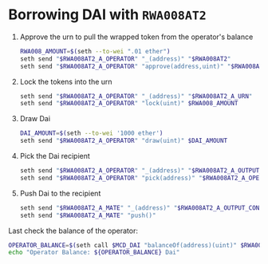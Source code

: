 # Borrowing DAI with `RWA008AT2`

1. Approve the urn to pull the wrapped token from the operator's balance
   ```bash
   RWA008_AMOUNT=$(seth --to-wei ".01 ether")
   seth send "$RWA008AT2_A_OPERATOR" "_(address)" "$RWA008AT2"
   seth send "$RWA008AT2_A_OPERATOR" "approve(address,uint)" "$RWA008AT2_A_URN" $RWA008_AMOUNT
   ```
2. Lock the tokens into the urn
   ```bash
   seth send "$RWA008AT2_A_OPERATOR" "_(address)" "$RWA008AT2_A_URN"
   seth send "$RWA008AT2_A_OPERATOR" "lock(uint)" $RWA008_AMOUNT
   ```
3. Draw Dai
   ```bash
   DAI_AMOUNT=$(seth --to-wei '1000 ether')
   seth send "$RWA008AT2_A_OPERATOR" "draw(uint)" $DAI_AMOUNT
   ```
4. Pick the Dai recipient
   ```bash
   seth send "$RWA008AT2_A_OPERATOR" "_(address)" "$RWA008AT2_A_OUTPUT_CONDUIT"
   seth send "$RWA008AT2_A_OPERATOR" "pick(address)" "$RWA008AT2_A_OPERATOR"
   ```
5. Push Dai to the recipient
   ```bash
   seth send "$RWA008AT2_A_MATE" "_(address)" "$RWA008AT2_A_OUTPUT_CONDUIT"
   seth send "$RWA008AT2_A_MATE" "push()"
   ```

Last check the balance of the operator:

```bash
OPERATOR_BALANCE=$(seth call $MCD_DAI "balanceOf(address)(uint)" $RWA008AT2_A_OPERATOR | seth --from-wei)
echo "Operator Balance: ${OPERATOR_BALANCE} Dai"
```
